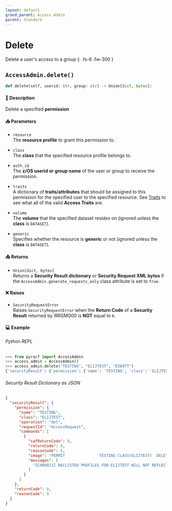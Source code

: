 ```yaml
---
layout: default
grand_parent: Access Admin
parent: Standard
---
```


# Delete

Delete a user's access to a group
{: .fs-6 .fw-300 }

## `AccessAdmin.delete()`

```python
def delete(self, userid: str, group: str) -> Union[dict, bytes]:
```

#### 📄 Description

Delete a specified **permission**

#### 📥 Parameters
* `resource`<br>
  The **resource profile** to grant this permission to.
* `class`<br>
  The **class** that the specified resource profile belongs to.
* `auth_id`<br>
  The **z/OS userid or group name** of the user or group to receive the permission.


* `traits`<br>
  A dictionary of **traits/attributes** that should be assigned to this permission for the specified user to the specified resource. See [Traits](../segments_traits_operators#traits) to see what all of the valid **Access Traits** are.

* `volume`<br>
  The **volume** that the specified dataset resides on (ignored unless the **class** is `DATASET`).
* `generic`<br>
  Specifies whether the resource is **generic** or not (ignored unless the **class** is `DATASET`).

#### 📤 Returns
* `Union[dict, bytes]`<br>
  Returns a **Security Result dictionary** or **Security Request XML bytes** if the `AccessAdmin.generate_requests_only` class attribute is set to `True`.

#### ❌ Raises
* `SecurityRequestError`<br>
  Raises `SecurityRequestError` when the **Return Code** of a **Security Result** returned by IRRSMO00 is **NOT** equal to `0`.

#### 💻 Example

###### Python REPL
```python
>>> from pyracf import AccessAdmin
>>> access_admin = AccessAdmin()
>>> access_admin.delete("TESTING", "ELIJTEST", "ESWIFT")
{'securityResult': {'permission': {'name': 'TESTING', 'class': 'ELIJTEST', 'operation': 'del', 'requestId': 'AccessRequest', 'commands': [{'safReturnCode': 0, 'returnCode': 0, 'reasonCode': 0, 'image': 'PERMIT               TESTING CLASS(ELIJTEST)  DELETE       ID          (ESWIFT)', 'messages': ['ICH06011I RACLISTED PROFILES FOR ELIJTEST WILL NOT REFLECT THE UPDATE(S) UNTIL A SETROPTS REFRESH IS ISSUED']}]}, 'returnCode': 0, 'reasonCode': 0}}
```

###### Security Result Dictionary as JSON
```json
{
  "securityResult": {
    "permission": {
      "name": "TESTING",
      "class": "ELIJTEST",
      "operation": "del",
      "requestId": "AccessRequest",
      "commands": [
        {
          "safReturnCode": 0,
          "returnCode": 0,
          "reasonCode": 0,
          "image": "PERMIT               TESTING CLASS(ELIJTEST)  DELETE       ID          (ESWIFT)",
          "messages": [
            "ICH06011I RACLISTED PROFILES FOR ELIJTEST WILL NOT REFLECT THE UPDATE(S) UNTIL A SETROPTS REFRESH IS ISSUED"
          ]
        }
      ]
    },
    "returnCode": 0,
    "reasonCode": 0
  }
}
```
